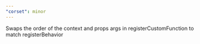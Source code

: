 ```yaml
---
"corset": minor
---
```


Swaps the order of the context and props args in registerCustomFunction to match registerBehavior
